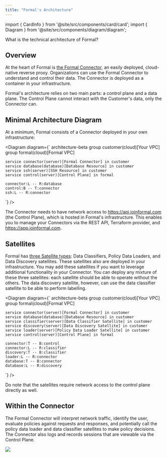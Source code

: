 ```yaml
---
title: "Formal's Architecture"
---
```


import { CardInfo } from '@site/src/components/card/card';
import { Diagram } from '@site/src/components/diagram/diagram';

<span className="page-description">What is the technical architecture of Formal?</span>

## Overview

At the heart of Formal is [the Formal Connector](/deploying-a-connector/introduction), an easily deployed, cloud-native reverse proxy. Organizations can use the Formal Connector to understand and control their data. The Connector is deployed as a container in your infrastructure.

Formal's architecture relies on two main parts: a control plane and a data plane. The Control Plane cannot interact with the Customer's data, only the Connector can.

## Minimal Architecture Diagram

At a minimum, Formal consists of a Connector deployed in your own infrastructure:

<Diagram diagram={`
architecture-beta
    group customer(cloud)[Your VPC]
    group formal(cloud)[Formal VPC]

    service connector(server)[Formal Connector] in customer
    service database(database)[Database Resource] in customer
    service ssh(server)[SSH Resource] in customer
    service control(server)[Control Plane] in formal

    connector:L -- R:database
    control:B -- T:connector
    ssh:L -- R:connector
`}
/>

The Connector needs to have network access to https://api.joinformal.com (the Control Plane), which is hosted in Formal's infrastructure. This enables you to manage your Connectors via the REST API, Terraform provider, and https://app.joinformal.com.

## Satellites

Formal has [three Satellite types](deploying-a-satellite/introduction.md): Data Classifiers, Policy Data Loaders, and Data Discovery satellites. These satellites also are deployed in your infrastructure. 
You may add these satellites if you want to leverage additional functionality in your Connector.
You can deploy any mixture of these three satellites: each satellite should be able to operate without the others.
The data discovery satellite, however, can use the data classifier satellite to be able to perform labelling. 

<Diagram diagram={`
architecture-beta
    group customer(cloud)[Your VPC]
    group formal(cloud)[Formal VPC]

    service connector(server)[Formal Connector] in customer
    service database(database)[Database Resource] in customer
    service classifier(server)[Data Classifier Satellite] in customer
    service discovery(server)[Data Discovery Satellite] in customer
    service loader(server)[Policy Data Loader Satellite] in customer
    service control(server)[Control Plane] in formal

    connector:T -- B:control
    connector:L -- R:classifier
    discovery:T -- B:classifier
    loader:L -- R:connector
    database:T -- B:connector
    database:L -- R:discovery
`}
/>

Do note that the satellites require network access to the control plane directly as well.

## Within the Connector

The Formal Connector will interpret network traffic, identify the user, evaluate policies against requests and responses, and potentially call the policy data loader and data classifier satellites to make policy decisions. The Connector also logs and records sessions that are viewable via the Control Plane.

<img src="/img/formal_connector.png" />